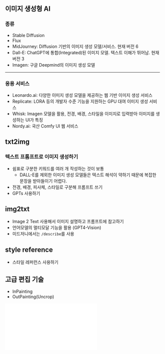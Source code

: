 ## 이미지 생성형 AI

### 종류

- Stable Diffusion
- Flux
- MidJourney: Diffusion 기반의 이미지 생성 모델/서비스. 현재 버전 6
- Dall-E: ChatGPT에 통합(Integrated)된 이미지 모델. 텍스트 이해가 뛰어남. 현재 버전 3
- Imagen: 구글 Deepmind의 이미지 생성 모델


***

### 응용 서비스

- Leonardo.ai: 다양한 이미지 생성 모델을 제공하는 웹 기반 이미지 생성 서비스
- Replicate: LORA 등의 개발자 수준 기능을 지원하는 GPU 대여 이미지 생성 서비스
- Whisk: Imagen 모델을 활용, 전경, 배경, 스타일을 이미지로 입력받아 이미지를 생성하는 UI가 특징
- Nordy.ai: 국산 Comfy UI 웹 서비스

## txt2img

### 텍스트 프롬프트로 이미지 생성하기

- 쉼표로 구분한 키워드를 여러 개 작성하는 것이 보통
	- DALL-E를 제외한 이미지 생성 모델들은 텍스트 해석이 약하기 때문에 복잡한 문장을 받아들이기 어렵다.
- 전경, 배경, 피사체, 스타일로 구분해 프롬프트 쓰기
- GPTs 사용하기

## img2txt

- Image 2 Text 사용해서 이미지 설명하고 프롬프트에 참고하기
- 언어모델의 멀티모달 기능을 활용 (GPT4-Vision)
- 미드저니에서는 `/describe`를 사용

## style reference

- 스타일 레퍼런스 사용하기

## 고급 편집 기술

- InPainting
- OutPainting(Uncrop)

![이미지 생성 프롬프트](modules/이미지%20생성%20프롬프트.md)